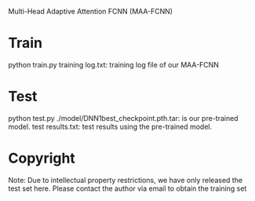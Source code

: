 Multi-Head Adaptive Attention FCNN (MAA-FCNN)

# Train
python train.py
training log.txt: training log file of our MAA-FCNN

# Test
python test.py
./model/DNN1best_checkpoint.pth.tar: is our pre-trained model.
test results.txt: test results using the pre-trained model.

# Copyright
Note: Due to intellectual property restrictions, we have only released the test set here. Please contact the author via email to obtain the training set
